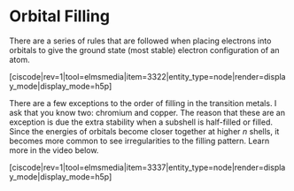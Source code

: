 <div style="float:right;margin:auto"><ebook-button title="Electron Configuration" link="https://genchem.science.psu.edu/03-3-electron-configuration"></ebook-button></div>


# Orbital Filling

There are a series of rules that are followed when placing electrons into orbitals to give the ground state (most stable) electron configuration of an atom.  

[ciscode|rev=1|tool=elmsmedia|item=3322|entity_type=node|render=display_mode|display_mode=h5p]


There are a few exceptions to the order of filling in the transition metals.  I ask that you know two: chromium and copper.  The reason that these are an exception is due the extra stability when a subshell is half-filled or filled.  Since the energies of orbitals become closer together at higher _n_ shells, it becomes more common to see irregularities to the filling pattern.  Learn more in the video below.

[ciscode|rev=1|tool=elmsmedia|item=3337|entity_type=node|render=display_mode|display_mode=h5p]



